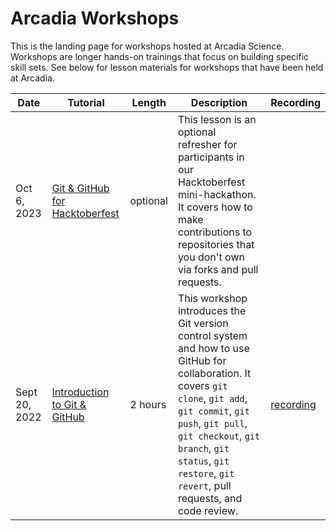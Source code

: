 # Arcadia Workshops

This is the landing page for workshops hosted at Arcadia Science. 
Workshops are longer hands-on trainings that focus on building specific skill sets.
See below for lesson materials for workshops that have been held at Arcadia.

| Date | Tutorial | Length | Description | Recording |
|------|----------|--------|-------------|-----------|
| Oct 6, 2023 | [Git & GitHub for Hacktoberfest](20231006-github-hacktoberfest/lesson.md) | optional | This lesson is an optional refresher for participants in our Hacktoberfest mini-hackathon. It covers how to make contributions to repositories that you don't own via forks and pull requests. | |
| Sept 20, 2022 | [Introduction to Git & GitHub](20220920-intro-to-git-and-github/lesson.md) | 2 hours | This workshop introduces the Git version control system and how to use GitHub for collaboration. It covers `git clone`, `git add`, `git commit`, `git push`, `git pull`, `git checkout`, `git branch`, `git status`, `git restore`, `git revert`, pull requests, and code review. | [recording](https://www.youtube.com/watch?v=fRUrbWC3htc) |
